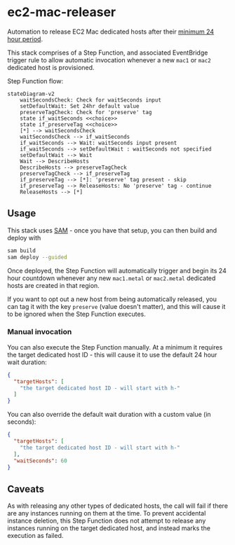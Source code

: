 # ec2-mac-releaser
Automation to release EC2 Mac dedicated hosts after their [minimum 24 hour period](https://docs.aws.amazon.com/AWSEC2/latest/UserGuide/ec2-mac-instances.html#mac-instance-release-dedicated-host).

This stack comprises of a Step Function, and associated EventBridge trigger rule to allow automatic invocation whenever a new `mac1` or `mac2` dedicated host is provisioned.

Step Function flow:
```mermaid
stateDiagram-v2
    waitSecondsCheck: Check for waitSeconds input
    setDefaultWait: Set 24hr default value
    preserveTagCheck: Check for 'preserve' tag
    state if_waitSeconds <<choice>>
    state if_preserveTag <<choice>>
    [*] --> waitSecondsCheck
    waitSecondsCheck --> if_waitSeconds
    if_waitSeconds --> Wait: waitSeconds input present
    if_waitSeconds --> setDefaultWait : waitSeconds not specified
    setDefaultWait --> Wait
    Wait --> DescribeHosts
    DescribeHosts --> preserveTagCheck
    preserveTagCheck --> if_preserveTag
    if_preserveTag --> [*]: 'preserve' tag present - skip
    if_preserveTag --> ReleaseHosts: No 'preserve' tag - continue
    ReleaseHosts --> [*]
```

## Usage
This stack uses [SAM](https://aws.amazon.com/serverless/sam/) - once you have that setup, you can then build and deploy with
```bash
sam build
sam deploy --guided
```

Once deployed, the Step Function will automatically trigger and begin its 24 hour countdown whenever any new `mac1.metal` or `mac2.metal` dedicated hosts are created in that region.

If you want to opt out a new host from being automatically released, you can tag it with the key `preserve` (value doesn't matter), and this will cause it to be ignored when the Step Function executes.

### Manual invocation
You can also execute the Step Function manually. At a minimum it requires the target dedicated host ID - this will cause it to use the default 24 hour wait duration:
```json
{
  "targetHosts": [
    "the target dedicated host ID - will start with h-"
  ]
}
```

You can also override the default wait duration with a custom value (in seconds):
```json
{
  "targetHosts": [
    "the target dedicated host ID - will start with h-"
  ],
  "waitSeconds": 60
}
```

## Caveats
As with releasing any other types of dedicated hosts, the call will fail if there are any instances running on them at the time. To prevent accidental instance deletion, this Step Function does not attempt to release any instances running on the target dedicated host, and instead marks the execution as failed.